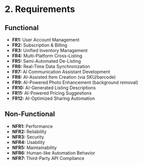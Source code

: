 # 2. Requirements

## Functional
* **FR1:** User Account Management
* **FR2:** Subscription & Billing
* **FR3:** Unified Inventory Management
* **FR4:** Multi-Platform Cross-Listing
* **FR5:** Semi-Automated De-Listing
* **FR6:** Real-Time Data Synchronization
* **FR7:** AI Communication Assistant Development
* **FR8:** AI-Assisted Item Creation (via SKU/barcode)
* **FR9:** AI-Powered Photo Enhancement (background removal)
* **FR10:** AI-Generated Listing Descriptions
* **FR11:** AI-Powered Pricing Suggestions
* **FR12:** AI-Optimized Sharing Automation

## Non-Functional
* **NFR1:** Performance
* **NFR2:** Reliability
* **NFR3:** Security
* **NFR4:** Usability
* **NFR5:** Maintainability
* **NFR6:** Human-like Automation Behavior
* **NFR7:** Third-Party API Compliance
